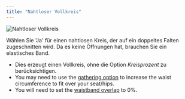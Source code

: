 ```yaml
---
title: "Nahtloser Vollkreis"
---
```


![Nahtloser Vollkreis](seamlessfullcircle.svg)

Wählen Sie 'Ja' für einen nahtlosen Kreis, der auf ein doppeltes Falten zugeschnitten wird. Da es keine Öffnungen hat, brauchen Sie ein elastisches Band.

<Note>

- Dies erzeugt einen Vollkreis, ohne die Option _Kreisprozent_ zu berücksichtigen.
- You may need to use the [gathering option](/docs/designs/sandy/options/gathering) to increase the waist circumference to fit over your seat/hips.
- You will need to set the [waistband overlap](/docs/designs/sandy/options/waistbandoverlap) to 0%.

</Note>




